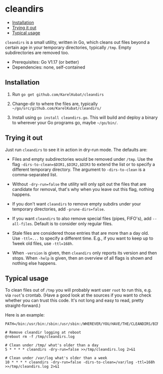 # cleandirs

<!-- toc -->
- [Installation](#installation)
- [Trying it out](#trying-it-out)
- [Typical usage](#typical-usage)
<!-- /toc -->

`cleandirs` is a small utility, written in Go, which cleans out files beyond a certain age in your temporary directories, typically `/tmp`. Empty subdirectories are removed too.

- Prerequisites: Go V1.17 (or better)
- Dependencies: none, self-contained

## Installation

1. Run `go get github.com/KarelKubat/cleandirs`

1. Change-dir to where the files are, typically `~/go/src/github.com/KarelKubat/cleandirs/`

1. Install using `go install cleandirs.go`. This will build and deploy a binary to wherever your Go programs go, maybe `~/go/bin/`.

## Trying it out

Just run `cleandirs` to see it in action in dry-run mode. The defaults are:

- Files and empty subdirectories would be removed under `/tmp`. Use the flag `-dirs-to-clean=$DIR1,$DIR2,$DIR3` to extend the list or to specify a different temporary directory. The argument to `-dirs-to-clean` is a comma-separated list.

- Without `-dry-run=false` the utility will only spit out the files that are candidate for removal, that's why when you leave out this flag, nothing happens.

- If you don't want `cleandirs` to remove empty subdirs under your temporary directories, add `-prune-dirs=false`.

- If you want `cleandirs` to also remove special files (pipes, FIFO's), add `--all-files`. Default is to consider only regular files.

- Stale files are considered those entries that are more than a day old. Use `-ttl=...` to specify a different time. E.g., if you want to keep up to 1week old files, use `-ttl=168h`.

- When `-version` is given, then `cleandirs` only reports its version and then stops. When `-help` is given, then an overview of all flags is shown and nothing else happens.

## Typical usage

To clean files out of `/tmp` you will probably want user `root` to run this, e.g. via `root`'s crontab. (Have a good look at the sources if you want to check whether you can trust this code. It's not long and easy to read, pretty straight-forward.)

Here is an example:

```shell
PATH=/bin:/usr/bin:/sbin:/usr/sbin:/WHEREVER/YOU/HAVE/THE/CLEANDIRS/BINARY

# Remove cleandir logging at reboot
@reboot rm -f /tmp/cleandirs.log

# Clean under /tmp/ what's older than a day
5 * * * * cleandirs -dry-run=false >>/tmp/cleandirs.log 2>&1

# Clean under /var/log what's older than a week
10 * * * * cleandirs -dry-run=false -dirs-to-clean=/var/log -ttl=168h >>/tmp/cleandirs.log 2>&1
```